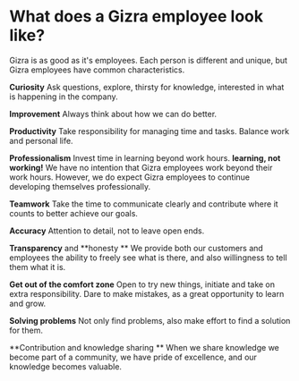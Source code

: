 # What does a Gizra employee look like?

Gizra is as good as it's employees. Each person is different and unique, but Gizra employees have common characteristics.

**Curiosity** Ask questions, explore, thirsty for knowledge, interested in what is happening in the company.

**Improvement** Always think about how we can do better.

**Productivity** Take responsibility for managing time and tasks. Balance work and personal life.

**Professionalism** Invest time in learning beyond work hours. **learning, not working!** We have no intention that Gizra employees work beyond their work hours. However, we do expect Gizra employees to continue developing themselves professionally.

**Teamwork** Take the time to communicate clearly and contribute where it counts to better achieve our goals.

**Accuracy** Attention to detail, not to leave open ends.

**Transparency** and **honesty ** We provide both our customers and employees the ability to freely see what is there, and also willingness to tell them what it is.

**Get out of the comfort zone** Open to try new things, initiate and take on extra responsibility. Dare to make mistakes, as a great opportunity to learn and grow.

**Solving problems** Not only find problems, also make effort to find a solution for them.

**Contribution and knowledge sharing ** When we share knowledge we become part of a community, we have pride of excellence, and our knowledge becomes valuable. 

